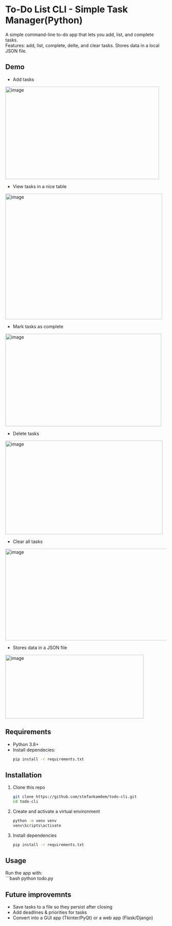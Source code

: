 # To-Do List CLI - Simple Task Manager(Python)

A simple command-line to-do app that lets you add, list, and complete tasks. <br>
Features: add, list, complete, delte, and clear tasks. Stores data in a local JSON file.
## Demo
- Add tasks

<img width="480" height="289" alt="image" src="https://github.com/user-attachments/assets/bbff18d8-b4f4-44c1-baaa-1f69dd38cbe8" /><br>
- View tasks in a nice table

<img width="490" height="392" alt="image" src="https://github.com/user-attachments/assets/6aae0da6-6478-4467-8622-49c0a0ada351" /><br>
- Mark tasks as complete

<img width="487" height="289" alt="image" src="https://github.com/user-attachments/assets/5b362b96-8a97-407c-9941-93ec5269879e" /><br>
- Delete tasks

<img width="491" height="292" alt="image" src="https://github.com/user-attachments/assets/1f6f6535-0789-444d-98cd-928f9bffa3df" /><br>
- Clear all tasks

<img width="598" height="286" alt="image" src="https://github.com/user-attachments/assets/685bcbd2-abb5-4aab-98f2-c606b1c858fd" /><br>
- Stores data in a JSON file

<img width="432" height="199" alt="image" src="https://github.com/user-attachments/assets/f3273ff7-84ef-43d0-b3d0-8c09a0d4925c" />


## Requirements
- Python 3.8+
- Install dependecies:
  ```bash
  pip install -r requirements.txt

## Installation
1. Clone this repo
    ```bash
    git clone https://github.com/stefankamdem/todo-cli.git
    cd todo-cli
2. Create and activate a virtual environment
   ```bash
   python -m venv venv
   venv\Scripts\activate
3. Install dependencies
   ```bash
   pip install -r requirements.txt

## Usage
Run the app with:<br>
    ```bash
    python todo.py
    
## Future improvemnts
- Save tasks to a file so they persist after closing
- Add deadlines & priorities for tasks
- Convert into a GUI app (Tkinter/PyQt) or a web app (Flask/Django)
